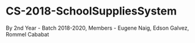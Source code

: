 # CS-2018-SchoolSuppliesSystem
By 2nd Year - Batch 2018-2020, Members - Eugene Naig, Edson Galvez, Rommel Cababat
